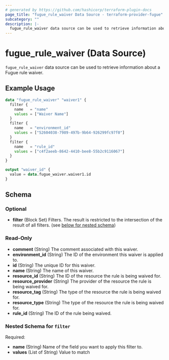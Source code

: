 ```yaml
---
# generated by https://github.com/hashicorp/terraform-plugin-docs
page_title: "fugue_rule_waiver Data Source - terraform-provider-fugue"
subcategory: ""
description: |-
  fugue_rule_waiver data source can be used to retrieve information about a Fugue rule waiver.
---
```


# fugue_rule_waiver (Data Source)

`fugue_rule_waiver` data source can be used to retrieve information about a Fugue rule waiver.

## Example Usage

```terraform
data "fugue_rule_waiver" "waiver1" {
  filter {
    name   = "name"
    values = ["Waiver Name"]
  }
  filter {
    name   = "environment_id"
    values = ["52604038-7989-497b-9b64-926299fc97f0"]
  }
  filter {
    name   = "rule_id"
    values = ["c4f2aeeb-8642-4410-bee8-55b2c9116067"]
  }
}

output "waiver_id" {
  value = data.fugue_waiver.waiver1.id
}
```

<!-- schema generated by tfplugindocs -->
## Schema

### Optional

- **filter** (Block Set) Filters. The result is restricted to the intersection of the result of all filters. (see [below for nested schema](#nestedblock--filter))

### Read-Only

- **comment** (String) The comment associated with this waiver.
- **environment_id** (String) The ID of the environment this waiver is applied to.
- **id** (String) The unique ID for this waiver.
- **name** (String) The name of this waiver.
- **resource_id** (String) The ID of the resource the rule is being waived for.
- **resource_provider** (String) The provider of the resource the rule is being waived for.
- **resource_tag** (String) The type of the resource the rule is being waived for.
- **resource_type** (String) The type of the resource the rule is being waived for.
- **rule_id** (String) The ID of the rule being waived.

<a id="nestedblock--filter"></a>
### Nested Schema for `filter`

Required:

- **name** (String) Name of the field you want to apply this filter to.
- **values** (List of String) Value to match


